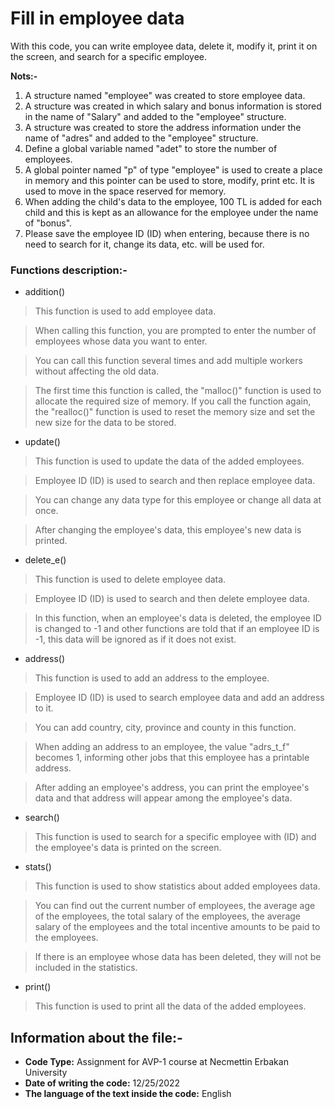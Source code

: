 # Fill in employee data
With this code, you can write employee data, delete it, modify it, print it on the screen, and search for a specific employee.

**Nots:-**
1. A structure named "employee" was created to store employee data.
2. A structure was created in which salary and bonus information is stored in the name of "Salary" and added to the "employee" structure.
3. A structure was created to store the address information under the name of "adres" and added to the "employee" structure.
4. Define a global variable named "adet" to store the number of employees.
5. A global pointer named "p" of type "employee" is used to create a place in memory and this pointer can be used to store, modify, print etc. It is used to move in the space reserved for memory.
6. When adding the child's data to the employee, 100 TL is added for each child and this is kept as an allowance for the employee under the name of "bonus".
7. Please save the employee ID (ID) when entering, because there is no need to search for it, change its data, etc. will be used for.
### Functions description:-
- addition()
> This function is used to add employee data.

> When calling this function, you are prompted to enter the number of employees whose data you want to enter.

> You can call this function several times and add multiple workers without affecting the old data.

> The first time this function is called, the "malloc()" function is used to allocate the required size of memory. If you call the function again, the "realloc()" function is used to reset the memory size and set the new size for the data to be stored.
- update()
> This function is used to update the data of the added employees.

> Employee ID (ID) is used to search and then replace employee data.

> You can change any data type for this employee or change all data at once.

> After changing the employee's data, this employee's new data is printed.
- delete_e()
> This function is used to delete employee data.

> Employee ID (ID) is used to search and then delete employee data.

> In this function, when an employee's data is deleted, the employee ID is changed to -1 and other functions are told that if an employee ID is -1, this data will be ignored as if it does not exist.
- address()
> This function is used to add an address to the employee.

> Employee ID (ID) is used to search employee data and add an address to it.

> You can add country, city, province and county in this function.

> When adding an address to an employee, the value "adrs_t_f" becomes 1, informing other jobs that this employee has a printable address.

> After adding an employee's address, you can print the employee's data and that address will appear among the employee's data.
- search()
> This function is used to search for a specific employee with (ID) and the employee's data is printed on the screen.
- stats()
> This function is used to show statistics about added employees data.

> You can find out the current number of employees, the average age of the employees, the total salary of the employees, the average salary of the employees and the total incentive amounts to be paid to the employees.

> If there is an employee whose data has been deleted, they will not be included in the statistics.
- print()
>  This function is used to print all the data of the added employees.

## Information about the file:-
- **Code Type:** Assignment for AVP-1 course at Necmettin Erbakan University
- **Date of writing the code:** 12/25/2022
- **The language of the text inside the code:** English
